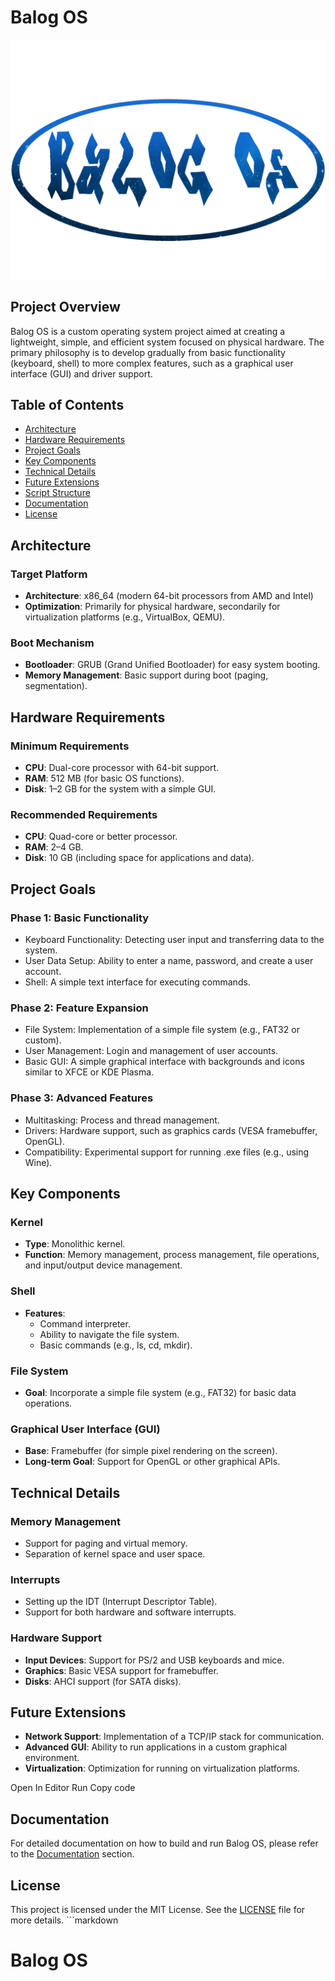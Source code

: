 # Balog OS

![Balog OS Icon](assets/images/icon.png)

                 
## Project Overview

Balog OS is a custom operating system project aimed at creating a lightweight, simple, and efficient system focused on physical hardware. The primary philosophy is to develop gradually from basic functionality (keyboard, shell) to more complex features, such as a graphical user interface (GUI) and driver support.

## Table of Contents

- [Architecture](#architecture)
- [Hardware Requirements](#hardware-requirements)
- [Project Goals](#project-goals)
- [Key Components](#key-components)
- [Technical Details](#technical-details)
- [Future Extensions](#future-extensions)
- [Script Structure](#script-structure)
- [Documentation](#documentation)
- [License](#license)

## Architecture

### Target Platform

- **Architecture**: x86_64 (modern 64-bit processors from AMD and Intel)
- **Optimization**: Primarily for physical hardware, secondarily for virtualization platforms (e.g., VirtualBox, QEMU).

### Boot Mechanism

- **Bootloader**: GRUB (Grand Unified Bootloader) for easy system booting.
- **Memory Management**: Basic support during boot (paging, segmentation).

## Hardware Requirements

### Minimum Requirements

- **CPU**: Dual-core processor with 64-bit support.
- **RAM**: 512 MB (for basic OS functions).
- **Disk**: 1–2 GB for the system with a simple GUI.

### Recommended Requirements

- **CPU**: Quad-core or better processor.
- **RAM**: 2–4 GB.
- **Disk**: 10 GB (including space for applications and data).

## Project Goals

### Phase 1: Basic Functionality

- Keyboard Functionality: Detecting user input and transferring data to the system.
- User Data Setup: Ability to enter a name, password, and create a user account.
- Shell: A simple text interface for executing commands.

### Phase 2: Feature Expansion

- File System: Implementation of a simple file system (e.g., FAT32 or custom).
- User Management: Login and management of user accounts.
- Basic GUI: A simple graphical interface with backgrounds and icons similar to XFCE or KDE Plasma.

### Phase 3: Advanced Features

- Multitasking: Process and thread management.
- Drivers: Hardware support, such as graphics cards (VESA framebuffer, OpenGL).
- Compatibility: Experimental support for running .exe files (e.g., using Wine).

## Key Components

### Kernel

- **Type**: Monolithic kernel.
- **Function**: Memory management, process management, file operations, and input/output device management.

### Shell

- **Features**:
  - Command interpreter.
  - Ability to navigate the file system.
  - Basic commands (e.g., ls, cd, mkdir).

### File System

- **Goal**: Incorporate a simple file system (e.g., FAT32) for basic data operations.

### Graphical User Interface (GUI)

- **Base**: Framebuffer (for simple pixel rendering on the screen).
- **Long-term Goal**: Support for OpenGL or other graphical APIs.

## Technical Details

### Memory Management

- Support for paging and virtual memory.
- Separation of kernel space and user space.

### Interrupts

- Setting up the IDT (Interrupt Descriptor Table).
- Support for both hardware and software interrupts.

### Hardware Support

- **Input Devices**: Support for PS/2 and USB keyboards and mice.
- **Graphics**: Basic VESA support for framebuffer.
- **Disks**: AHCI support (for SATA disks).

## Future Extensions

- **Network Support**: Implementation of a TCP/IP stack for communication.
- **Advanced GUI**: Ability to run applications in a custom graphical environment.
- **Virtualization**: Optimization for running on virtualization platforms.

Open In Editor
Run
Copy code

## Documentation

For detailed documentation on how to build and run Balog OS, please refer to the [Documentation](#documentation) section.

## License

This project is licensed under the MIT License. See the [LICENSE](LICENSE) file for more details. ```markdown
# Balog OS

